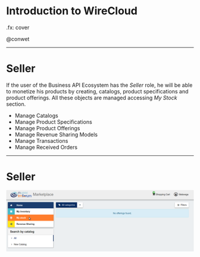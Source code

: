 # Introduction to WireCloud

.fx: cover

@conwet

---
# Seller

If the user of the Business API Ecosystem has the *Seller* role, he will be able to monetize his products by creating, catalogs, product specifications and product offerings. All these objects are managed accessing *My Stock* section.

* Manage Catalogs
* Manage Product Specifications
* Manage Product Offerings
* Manage Revenue Sharing Models
* Manage Transactions
* Manage Received Orders

---
# Seller

![](./images/user/catalog1.png  )


